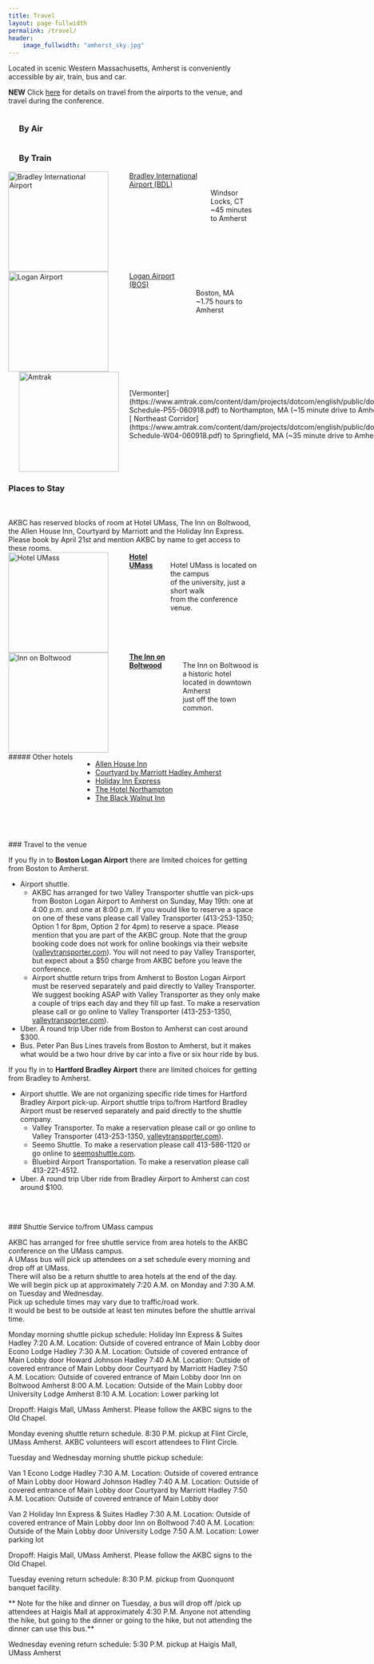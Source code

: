 ```yaml
---
title: Travel
layout: page-fullwidth
permalink: /travel/
header:
    image_fullwidth: "amherst_sky.jpg"
---
```


Located in scenic Western Massachusetts, Amherst is conveniently accessible by air, train, bus and car.


**NEW** Click [here](#travelDetails) for details on travel from the airports to the venue, and travel during the conference.


<div class="row">
<div class="small-8 large-8 columns">
<br />
<h3 class="text-center"> By Air </h3>
<br />
</div>
<div class="small-4 large-4 columns">
<br />
<h3 class="text-center"> By Train </h3>
<br />
</div>
</div>

<div class="row">

<div class="small-6 large-4 columns" markdown="1">
<img style="height:200px" src="{{ site.baseurl }}/images/travel/bradley.svg" alt="Bradley International Airport"> <br /> <br />
<a href="http://www.bradleyairport.com/"> Bradley International Airport (BDL) </a> 
<br />
<br> Windsor Locks, CT
<br> ~45 minutes to Amherst
</div>

<div class="small-6 large-4 columns" markdown="1">
<img style="height:200px" src="{{ site.baseurl }}/images/travel/logan.png" alt="Logan Airport"> <br /> <br />
<a href="http://www.massport.com/logan-airport/"> Logan Airport (BOS) </a> 
<br />
<br> Boston, MA 
<br> ~1.75 hours to Amherst
</div>


<div class="small-6 large-4 columns" markdown="1">
<br />
<br />
<img style="width:200px" src="{{ site.baseurl }}/images/travel/amtrak.svg" alt="Amtrak">

<br />
<br />
[Vermonter](https://www.amtrak.com/content/dam/projects/dotcom/english/public/documents/timetables/Vermonter-Schedule-P55-060918.pdf) to Northampton, MA (~15 minute drive to Amherst)
<br />
[ Northeast Corridor](https://www.amtrak.com/content/dam/projects/dotcom/english/public/documents/timetables/Northeast-Schedule-W04-060918.pdf) to Springfield, MA (~35 minute drive to Amherst)


</div>
</div>

### Places to Stay
<br />
<br />
AKBC has reserved blocks of room at Hotel UMass, The Inn on Boltwood, the Allen House Inn, Courtyard by Marriott and the Holiday Inn Express. Please book by April 21st and mention AKBC by name to get access to these rooms.

<br />

<div class="row">
<div class="large-4 columns">
<img style="width:200px" src="{{ site.baseurl }}/images/hotel/hotel_umass.png" alt="Hotel UMass"> <br />
<br /><b><a href="http://www.hotelumass.com/">Hotel UMass</a> </b> <br> Hotel UMass is located on the  campus <br> of the university, just a short walk <br> from the conference venue.
</div>
<div class="large-4 columns">
<img style="width:200px" src="{{ site.baseurl }}/images/hotel/lord_jeff.jpg" alt="Inn on Boltwood"> <br />
<br /><b><a href="https://www.lordjefferyinn.com/">The
Inn on Boltwood</a> </b> <br> The Inn on Boltwood is a historic hotel <br>  located in downtown Amherst  <br> just off the town common.
</div>
<div class="large-4 columns" markdown="1">
##### Other hotels

* [Allen House Inn](http://www.allenhouse.com/)
* [Courtyard by Marriott Hadley Amherst](https://www.marriott.com/hotels/travel/bdlhd-courtyard-hadley-amherst/)
* [Holiday Inn Express](https://www.ihg.com/holidayinnexpress/hotels/us/en/hadley/hdlma/hoteldetail)
* [The Hotel Northampton](http://www.hotelnorthampton.com/)
* [The Black Walnut Inn](http://www.blackwalnutinn.com/)
</div>
</div>

<a name="travelDetails"></a>
<br/>
<br/>
<div class="row" markdown="1">
### Travel to the venue
<br/>	

If you fly in to **Boston Logan Airport** there are limited choices for getting from Boston to Amherst.
* Airport shuttle.
  * AKBC has arranged for two Valley Transporter shuttle van pick-ups from Boston Logan Airport to Amherst on Sunday, May 19th: one at 4:00 p.m. and one at 8:00 p.m. If you would like to reserve a space on one of these vans please call Valley Transporter (413-253-1350; Option 1 for 8pm, Option 2 for 4pm) to reserve a space. Please mention that you are part of the AKBC group. Note that the group booking code does not work for online bookings via their website ([valleytransporter.com](http://valleytransporter.com)). You will not need to pay Valley Transporter, but expect about a $50 charge from AKBC before you leave the conference.
  * Airport shuttle return trips from Amherst to Boston Logan Airport must be reserved separately and paid directly to Valley Transporter. We suggest booking ASAP with Valley Transporter as they only make a couple of trips each day and they fill up fast. To make a reservation please call or go online to Valley Transporter (413-253-1350, [valleytransporter.com](http://valleytransporter.com)).
* Uber.  A round trip Uber ride from Boston to Amherst can cost around $300.
* Bus.  Peter Pan Bus Lines travels from Boston to Amherst, but it makes what would be a two hour drive by car into a five or six hour ride by bus.

If you fly in to **Hartford Bradley Airport** there are limited choices for getting from Bradley to Amherst.
* Airport shuttle. We are not organizing specific ride times for Hartford Bradley Airport pick-up. Airport shuttle trips to/from Hartford Bradley Airport must be reserved separately and paid directly to the shuttle company.
  * Valley Transporter. To make a reservation please call or go online to Valley Transporter (413-253-1350, [valleytransporter.com](http://valleytransporter.com)).
  * Seemo Shuttle. To make a reservation please call 413-586-1120 or go online to [seemoshuttle.com](http://seemoshuttle.com).
  * Bluebird Airport Transportation. To make a reservation please call 413-221-4512.
* Uber.  A round trip Uber ride from Bradley Airport to Amherst can cost around $100.


<a name="shuttle"></a>
<br/>
<br/>
<div class="row" markdown="1">
### Shuttle Service to/from UMass campus
<br/>	

AKBC has arranged for free shuttle service from area hotels to the AKBC conference on the UMass campus.  
A UMass bus will pick up attendees on a set schedule every morning and drop off at  UMass.  
There will also be a return shuttle to area hotels at the end of the day.  
We will begin pick up at approximately 7:20 A.M. on Monday and 7:30 A.M. on Tuesday and Wednesday.   
Pick up schedule times may vary due to traffic/road work.  
It would be best to be outside at least ten minutes before the shuttle arrival time.  

Monday morning shuttle pickup schedule: 
Holiday Inn Express & Suites Hadley                7:20 A.M. Location: Outside of covered entrance of Main Lobby door
Econo Lodge Hadley                                            7:30 A.M. Location: Outside of covered entrance of Main Lobby door
Howard Johnson Hadley                                     7:40 A.M. Location: Outside of covered entrance of Main Lobby door
Courtyard by Marriott Hadley             	 7:50 A.M. Location: Outside of covered entrance of Main Lobby door
Inn on Boltwood Amherst                                   8:00  A.M. Location:  Outside of the Main Lobby door
University Lodge Amherst                                   8:10 A.M. Location: Lower parking lot
 
Dropoff: Haigis Mall, UMass Amherst.  Please follow the AKBC signs to the Old Chapel.
 
Monday evening shuttle return schedule. 
8:30 P.M. pickup at Flint Circle, UMass Amherst.  AKBC volunteers will escort attendees to Flint Circle.
 
Tuesday and Wednesday morning shuttle pickup schedule:

Van 1
Econo Lodge Hadley                                            7:30 A.M. Location: Outside of covered entrance of Main Lobby door
Howard Johnson  Hadley                                    7:40 A.M. Location: Outside of covered entrance of Main Lobby door
Courtyard by Marriott Hadley             	 7:50 A.M. Location: Outside of covered entrance of Main Lobby door

Van 2
Holiday Inn Express & Suites Hadley                7:30 A.M. Location: Outside of covered entrance of Main Lobby door
Inn on Boltwood                                                  7:40 A.M. Location:  Outside of the Main Lobby door
University Lodge                                                  7:50 A.M. Location: Lower parking lot

Dropoff: Haigis Mall, UMass Amherst.  Please follow the AKBC signs to the Old Chapel.

Tuesday evening return schedule:
8:30 P.M. pickup from Quonquont banquet facility.

** Note for the hike and dinner on Tuesday, a bus will drop off /pick up attendees at Haigis Mall at approximately 4:30 P.M.  Anyone not attending the hike, but going to the dinner or going to the hike, but not attending the dinner can use this bus.**


Wednesday evening return schedule:
5:30 P.M. pickup at Haigis Mall, UMass Amherst 
